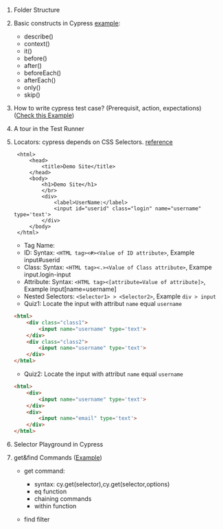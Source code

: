 1. Folder Structure
2. Basic constructs in Cypress [example](cypress/integration/lesson1.organizing.test.example.js):
    - describe()
    - context()
    - it()
    - before()
    - after()
    - beforeEach()
    - afterEach()
    - only()
    - skip()
3. How to write cypress test case? (Prerequisit, action, expectations) ([Check this Example](cypress/integration/examples/lesson1.example2.js))
4. A tour in the Test Runner

5. Locators: cypress depends on CSS Selectors. [reference](https://www.w3schools.com/cssref/css_selectors.asp)
        
        <html>
            <head>
                <title>Demo Site</title>
            </head>
            <body>
                <h1>Demo Site</h1>
                </br>
                <div>
                    <label>UserName:</label>
                    <input id="userid" class="login" name="username" type='text'>
                </div>
            </body>
        </html>
    - Tag Name: 
    - ID: Syntax: `<HTML tag><#><Value of ID attribute>`, Example input#userid
    - Class: Syntax: `<HTML tag><.><Value of Class attribute>`, Exampe input.login-input
    - Attribute: Syntax: `<HTML tag><[attribute=Value of attribute]>`, Example input[name=username]
    - Nested Selectors: `<Selector1> > <Selector2>`, Example `div > input`
    - Quiz1: Locate the input with attribut `name` equal `username`
    ``` html
    <html>
        <div class="class1"> 
            <input name="username" type='text'>
        </div>
        <div class="class2"> 
            <input name="username" type='text'>
        </div>
    </html>
   ```
   - Quiz2: Locate the input with attribut `name` equal `username`
    ``` html
    <html>
        <div> 
            <input name="username" type='text'>
        </div>
        <div> 
            <input name="email" type='text'>
        </div>
    </html>
   ```

6. Selector Playground in Cypress

7. get&find Commands ([Example](cypress/integration/examples/lesson2.example1.js))
    - get command:  
        - syntax: cy.get(selector),cy.get(selector,options)
        - eq function
        - chaining commands
        - within function

    - find filter